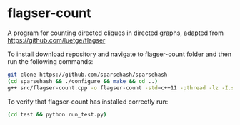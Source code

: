 # flagser-count
A program for counting directed cliques in directed graphs, adapted from https://github.com/luetge/flagser

To install download repository and navigate to flagser-count folder and then run the following commands:
```sh
git clone https://github.com/sparsehash/sparsehash
(cd sparsehash && ./configure && make && cd ..)
g++ src/flagser-count.cpp -o flagser-count -std=c++11 -pthread -lz -I.sparsehash/src/
```

To verify that flagser-count has installed correctly run:

```sh
(cd test && python run_test.py)
```
